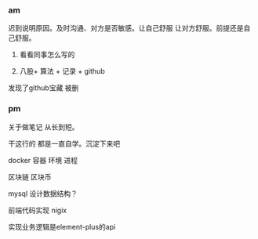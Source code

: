 ### am

迟到说明原因。及时沟通、对方是否敏感。让自己舒服 让对方舒服。前提还是自己舒服。

1. 看看同事怎么写的

2. 八股+ 算法 + 记录 + github 

发现了github宝藏 被删

### pm

关于做笔记 从长到短。

干这行的 都是一直自学。沉淀下来吧

docker 容器 环境 进程 

区块链 区块币

mysql 设计数据结构？

前端代码实现 nigix

实现业务逻辑是element-plus的api


